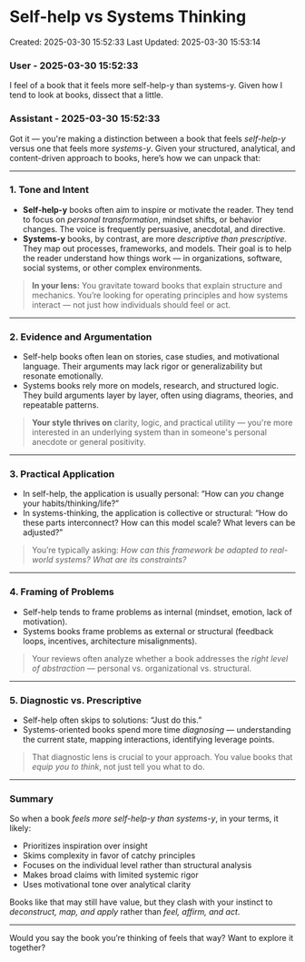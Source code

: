 # Self-help vs Systems Thinking

Created: 2025-03-30 15:52:33
Last Updated: 2025-03-30 15:53:14

### User - 2025-03-30 15:52:33

I feel of a book that it feels more self-help-y than systems-y. Given how I tend to look at books, dissect that a little. 

### Assistant - 2025-03-30 15:52:33

Got it — you're making a distinction between a book that feels *self-help-y* versus one that feels more *systems-y*. Given your structured, analytical, and content-driven approach to books, here’s how we can unpack that:

---

### 1. **Tone and Intent**
- **Self-help-y** books often aim to inspire or motivate the reader. They tend to focus on *personal transformation*, mindset shifts, or behavior changes. The voice is frequently persuasive, anecdotal, and directive.
- **Systems-y** books, by contrast, are more *descriptive than prescriptive*. They map out processes, frameworks, and models. Their goal is to help the reader understand how things work — in organizations, software, social systems, or other complex environments.

> **In your lens:** You gravitate toward books that explain structure and mechanics. You’re looking for operating principles and how systems interact — not just how individuals should feel or act.

---

### 2. **Evidence and Argumentation**
- Self-help books often lean on stories, case studies, and motivational language. Their arguments may lack rigor or generalizability but resonate emotionally.
- Systems books rely more on models, research, and structured logic. They build arguments layer by layer, often using diagrams, theories, and repeatable patterns.

> **Your style thrives on** clarity, logic, and practical utility — you're more interested in an underlying system than in someone's personal anecdote or general positivity.

---

### 3. **Practical Application**
- In self-help, the application is usually personal: “How can *you* change your habits/thinking/life?”
- In systems-thinking, the application is collective or structural: “How do these parts interconnect? How can this model scale? What levers can be adjusted?”

> You’re typically asking: *How can this framework be adapted to real-world systems? What are its constraints?*

---

### 4. **Framing of Problems**
- Self-help tends to frame problems as internal (mindset, emotion, lack of motivation).
- Systems books frame problems as external or structural (feedback loops, incentives, architecture misalignments).

> Your reviews often analyze whether a book addresses the *right level of abstraction* — personal vs. organizational vs. structural.

---

### 5. **Diagnostic vs. Prescriptive**
- Self-help often skips to solutions: “Just do this.”
- Systems-oriented books spend more time *diagnosing* — understanding the current state, mapping interactions, identifying leverage points.

> That diagnostic lens is crucial to your approach. You value books that *equip you to think*, not just tell you what to do.

---

### Summary
So when a book *feels more self-help-y than systems-y*, in your terms, it likely:
- Prioritizes inspiration over insight
- Skims complexity in favor of catchy principles
- Focuses on the individual level rather than structural analysis
- Makes broad claims with limited systemic rigor
- Uses motivational tone over analytical clarity

Books like that may still have value, but they clash with your instinct to *deconstruct, map, and apply* rather than *feel, affirm, and act*.

---

Would you say the book you’re thinking of feels that way? Want to explore it together?

